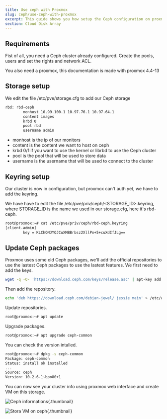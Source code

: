 ```yaml
---
title: Use ceph with Proxmox
slug: ceph/use-ceph-with-proxmox
excerpt: This guide shows you how setup the Ceph configuration on proxmox.
section: Cloud Disk Array
---
```



## Requirements
Fist of all, you need a Ceph cluster already configured. Create the pools, users and set the rights and network ACL.

You also need a proxmox, this documentation is made with proxmox 4.4-13


## Storage setup
We edit the file /etc/pve/storage.cfg to add our Ceph storage


```bash
rbd: rbd-ceph
        monhost 10.99.100.1 10.97.76.1 10.97.64.1
        content images
        krbd 0
        pool rbd
        username admin
```

- monhost is the ip of our monitors
- content is the content we want to host on ceph
- krbd 0/1 if you want to use the kernel or librbd to use the Ceph cluster
- pool is the pool that will be used to store data
- username is the username that will be used to connect to the cluster


## Keyring setup
Our cluster is now in configuration, but proxmox can't auth yet, we have to add the keyring.

We have have to edit the file /etc/pve/priv/ceph/<STORAGE_ID>.keyring, where STORAGE_ID is the name we used in our storage.cfg, here it's rbd-ceph.


```bash
root@proxmox:~# cat /etc/pve/priv/ceph/rbd-ceph.keyring
[client.admin]
        key = KLChQNJYQJCuXMBBrbsz2XllPn+5+cuXdIfJLg==
```


## Update Ceph packages
Proxmox uses some old Ceph packages, we'll add the official repositories to use the lastest Ceph packages to use the lastest features. We first need to add the keys.


```bash
wget -q -O- 'https://download.ceph.com/keys/release.asc' | apt-key add -
```

Then add the repository.


```bash
echo 'deb https://download.ceph.com/debian-jewel/ jessie main' > /etc/apt/sources.list.d/ceph.list
```

Update repositories.


```bash
root@proxmox:~# apt update
```

Upgrade packages.


```bash
root@proxmox:~# apt upgrade ceph-common
```

You can check the version intalled.


```bash
root@proxmox:~# dpkg -s ceph-common
Package: ceph-common
Status: install ok installed
...
Source: ceph
Version: 10.2.6-1~bpo80+1
```

You can now see your cluster info using proxmox web interface and create VM on this storage.


![Ceph informations](images/use_ceph_with_proxmox_1.png){.thumbnail}


![Stora VM on ceph](images/use_ceph_with_proxmox_2.png){.thumbnail}